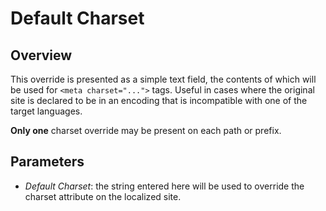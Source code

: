 # Default Charset

## Overview

This override is presented as a simple text field, the contents of which will be used for `<meta charset="...">` tags. Useful in cases where the original site is declared to be in an encoding that is incompatible with one of the target languages.

**Only one** charset override may be present on each path or prefix.

## Parameters

+ _Default Charset_: the string entered here will be used to override the charset attribute on the localized site.
